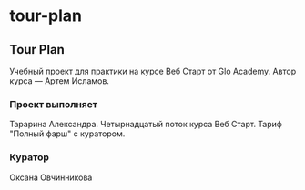 # tour-plan

## Tour Plan 
Учебный проект для практики на курсе Веб Старт от Glo Academy. Автор курса — Артем Исламов.

### Проект выполняет
Тарарина Александра. Четырнадцатый поток курса Веб Старт. Тариф "Полный фарш" с куратором.

### Куратор
Оксана Овчинникова
